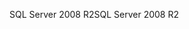 <span data-ttu-id="a3c6a-101">SQL Server 2008 R2</span><span class="sxs-lookup"><span data-stu-id="a3c6a-101">SQL Server 2008 R2</span></span>